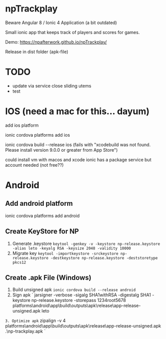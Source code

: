 npTrackplay
=====

Beware Angular 8 / Ionic 4 Application (a bit outdated)

Small ionic app that keeps track of players and scores for games.

Demo: https://npafterwork.github.io/npTrackplay/

Release in dist folder (apk-file)

TODO
=====
* update via service close sliding utems
* test

IOS (need a mac for this... dayum)
====
add ios platform

ionic cordova platforms add ios
 
ionic cordova build --release ios 
(fails with "xcodebuild was not found. Please install version 9.0.0 or greater from App Store")

could install vm with macos and xcode
ionic has a package service but account needed (not free??) 
 
Android
=======

Add android platform
--------
ionic cordova platforms add android

Create KeyStore for NP
---------
1. Generate .keystore
`
keytool -genkey -v -keystore np-release.keystore -alias leto -keyalg RSA -keysize 2048 -validity 10000
`
2. Migrate key
`
keytool -importkeystore -srckeystore np-release.keystore -destkeystore np-release.keystore -deststoretype pkcs12
`

Create .apk File (Windows)
--------

1. Build unsigned apk
`
ionic cordova build --release android
`
2. Sign apk
`
jarsigner -verbose -sigalg SHA1withRSA -digestalg SHA1 -keystore np-release.keystore -storepass 1234root5678 platforms\android\app\build\outputs\apk\release\app-release-unsigned.apk leto 

`
3. Optimize apk
`
zipalign -v 4 platforms\android\app\build\outputs\apk\release\app-release-unsigned.apk .\np-trackplay.apk
`

